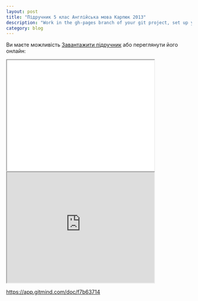 ```yaml
---
layout: post
title: "Підручник 5 клас Англійська мова Карпюк 2013"
description: "Work in the gh-pages branch of your git project, set up your own domain with a CNAME"
category: blog
---
```


Ви маєте можливість [Завантажити підручник](/pdf/5_klas_anglijska_mova_karpjuk_2013.pdf) або переглянути його онлайн:


<iframe src = "/ViewerJS/#../pdf/5_klas_anglijska_mova_karpjuk_2013.pdf" width='400' height='300' allowfullscreen webkitallowfullscreen></iframe> 

<iframe src = "https://app.gitmind.com/doc/f7b63714" width='400' height='300' allowfullscreen webkitallowfullscreen></iframe> 


https://app.gitmind.com/doc/f7b63714

